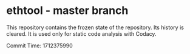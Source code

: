 # ethtool - master branch

This repository contains the frozen state of the repository.
Its history is cleared. It is used only for static code
analysis with Codacy.

Commit Time: 1712375990